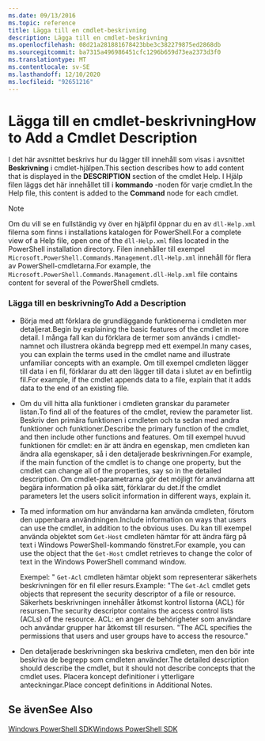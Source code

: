 ```yaml
---
ms.date: 09/13/2016
ms.topic: reference
title: Lägga till en cmdlet-beskrivning
description: Lägga till en cmdlet-beskrivning
ms.openlocfilehash: 08d21a281881678423bbe3c382279875ed2868db
ms.sourcegitcommit: ba7315a496986451cfc1296b659d73ea2373d3f0
ms.translationtype: MT
ms.contentlocale: sv-SE
ms.lasthandoff: 12/10/2020
ms.locfileid: "92651216"
---
```

# <a name="how-to-add-a-cmdlet-description"></a><span data-ttu-id="dba57-103">Lägga till en cmdlet-beskrivning</span><span class="sxs-lookup"><span data-stu-id="dba57-103">How to Add a Cmdlet Description</span></span>

<span data-ttu-id="dba57-104">I det här avsnittet beskrivs hur du lägger till innehåll som visas i avsnittet **Beskrivning** i cmdlet-hjälpen.</span><span class="sxs-lookup"><span data-stu-id="dba57-104">This section describes how to add content that is displayed in the **DESCRIPTION** section of the cmdlet Help.</span></span> <span data-ttu-id="dba57-105">I Hjälp filen läggs det här innehållet till i **kommando** -noden för varje cmdlet.</span><span class="sxs-lookup"><span data-stu-id="dba57-105">In the Help file, this content is added to the **Command** node for each cmdlet.</span></span>

> [!NOTE]
> <span data-ttu-id="dba57-106">Om du vill se en fullständig vy över en hjälpfil öppnar du en av `dll-Help.xml` filerna som finns i installations katalogen för PowerShell.</span><span class="sxs-lookup"><span data-stu-id="dba57-106">For a complete view of a Help file, open one of the `dll-Help.xml` files located in the PowerShell installation directory.</span></span> <span data-ttu-id="dba57-107">Filen innehåller till exempel `Microsoft.PowerShell.Commands.Management.dll-Help.xml` innehåll för flera av PowerShell-cmdletarna.</span><span class="sxs-lookup"><span data-stu-id="dba57-107">For example, the `Microsoft.PowerShell.Commands.Management.dll-Help.xml` file contains content for several of the PowerShell cmdlets.</span></span>

### <a name="to-add-a-description"></a><span data-ttu-id="dba57-108">Lägga till en beskrivning</span><span class="sxs-lookup"><span data-stu-id="dba57-108">To Add a Description</span></span>

- <span data-ttu-id="dba57-109">Börja med att förklara de grundläggande funktionerna i cmdleten mer detaljerat.</span><span class="sxs-lookup"><span data-stu-id="dba57-109">Begin by explaining the basic features of the cmdlet in more detail.</span></span> <span data-ttu-id="dba57-110">I många fall kan du förklara de termer som används i cmdlet-namnet och illustrera okända begrepp med ett exempel.</span><span class="sxs-lookup"><span data-stu-id="dba57-110">In many cases, you can explain the terms used in the cmdlet name and illustrate unfamiliar concepts with an example.</span></span> <span data-ttu-id="dba57-111">Om till exempel cmdleten lägger till data i en fil, förklarar du att den lägger till data i slutet av en befintlig fil.</span><span class="sxs-lookup"><span data-stu-id="dba57-111">For example, if the cmdlet appends data to a file, explain that it adds data to the end of an existing file.</span></span>

- <span data-ttu-id="dba57-112">Om du vill hitta alla funktioner i cmdleten granskar du parameter listan.</span><span class="sxs-lookup"><span data-stu-id="dba57-112">To find all of the features of the cmdlet, review the parameter list.</span></span> <span data-ttu-id="dba57-113">Beskriv den primära funktionen i cmdleten och ta sedan med andra funktioner och funktioner.</span><span class="sxs-lookup"><span data-stu-id="dba57-113">Describe the primary function of the cmdlet, and then include other functions and features.</span></span> <span data-ttu-id="dba57-114">Om till exempel huvud funktionen för cmdlet: en är att ändra en egenskap, men cmdleten kan ändra alla egenskaper, så i den detaljerade beskrivningen.</span><span class="sxs-lookup"><span data-stu-id="dba57-114">For example, if the main function of the cmdlet is to change one property, but the cmdlet can change all of the properties, say so in the detailed description.</span></span> <span data-ttu-id="dba57-115">Om cmdlet-parametrarna gör det möjligt för användarna att begära information på olika sätt, förklarar du det.</span><span class="sxs-lookup"><span data-stu-id="dba57-115">If the cmdlet parameters let the users solicit information in different ways, explain it.</span></span>

- <span data-ttu-id="dba57-116">Ta med information om hur användarna kan använda cmdleten, förutom den uppenbara användningen.</span><span class="sxs-lookup"><span data-stu-id="dba57-116">Include information on ways that users can use the cmdlet, in addition to the obvious uses.</span></span> <span data-ttu-id="dba57-117">Du kan till exempel använda objektet som `Get-Host` cmdleten hämtar för att ändra färg på text i Windows PowerShell-kommando fönstret.</span><span class="sxs-lookup"><span data-stu-id="dba57-117">For example, you can use the object that the `Get-Host` cmdlet retrieves to change the color of text in the Windows PowerShell command window.</span></span>

  <span data-ttu-id="dba57-118">Exempel: " `Get-Acl` cmdleten hämtar objekt som representerar säkerhets beskrivningen för en fil eller resurs.</span><span class="sxs-lookup"><span data-stu-id="dba57-118">Example: "The `Get-Acl` cmdlet gets objects that represent the security descriptor of a file or resource.</span></span> <span data-ttu-id="dba57-119">Säkerhets beskrivningen innehåller åtkomst kontrol listorna (ACL) för resursen.</span><span class="sxs-lookup"><span data-stu-id="dba57-119">The security descriptor contains the access control lists (ACLs) of the resource.</span></span> <span data-ttu-id="dba57-120">ACL: en anger de behörigheter som användare och användar grupper har åtkomst till resursen. "</span><span class="sxs-lookup"><span data-stu-id="dba57-120">The ACL specifies the permissions that users and user groups have to access the resource."</span></span>

- <span data-ttu-id="dba57-121">Den detaljerade beskrivningen ska beskriva cmdleten, men den bör inte beskriva de begrepp som cmdleten använder.</span><span class="sxs-lookup"><span data-stu-id="dba57-121">The detailed description should describe the cmdlet, but it should not describe concepts that the cmdlet uses.</span></span> <span data-ttu-id="dba57-122">Placera koncept definitioner i ytterligare anteckningar.</span><span class="sxs-lookup"><span data-stu-id="dba57-122">Place concept definitions in Additional Notes.</span></span>

## <a name="see-also"></a><span data-ttu-id="dba57-123">Se även</span><span class="sxs-lookup"><span data-stu-id="dba57-123">See Also</span></span>

[<span data-ttu-id="dba57-124">Windows PowerShell SDK</span><span class="sxs-lookup"><span data-stu-id="dba57-124">Windows PowerShell SDK</span></span>](../windows-powershell-reference.md)
